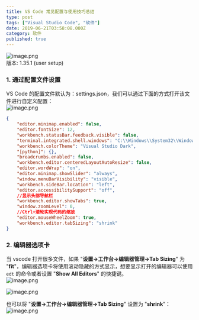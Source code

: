```yaml
---
title: VS Code 常见配置与使用技巧总结
type: post
tags: ["Visual Studio Code", "软件"]
date: 2019-06-21T03:58:08.000Z
category: 软件
published: true
---
```


![image.png](https://qiniu.bioinit.com/yuque/0/2019/png/126032/1561100166886-8101e9e6-c7d4-45fd-b981-7a1656f3bd90.png#align=left&display=inline&height=292&name=image.png&originHeight=292&originWidth=380&size=30073&status=done&width=380)<br />版本: 1.35.1 (user setup)


<a name="4Qnkm"></a>
### 1. 通过配置文件设置

VS Code 的配置文件默认为：settings.json，我们可以通过下面的方式打开该文件进行自定义配置：<br />![image.png](https://qiniu.bioinit.com/yuque/0/2019/png/126032/1561099788662-7327baa6-1373-468b-9e8f-92918417bc77.png#align=left&display=inline&height=310&name=image.png&originHeight=310&originWidth=1019&size=35777&status=done&width=1019)

```json
{
    "editor.minimap.enabled": false,
    "editor.fontSize": 12,
    "workbench.statusBar.feedback.visible": false,
    "terminal.integrated.shell.windows": "C:\\Windows\\System32\\WindowsPowerShell\\v1.0\\powershell.exe",
    "workbench.colorTheme": "Visual Studio Dark",
    "[python]": {},
    "breadcrumbs.enabled": false,
    "workbench.editor.centeredLayoutAutoResize": false,
    "editor.wordWrap": "on",
    "editor.minimap.showSlider": "always",
    "window.menuBarVisibility": "visible",
    "workbench.sideBar.location": "left",
    "editor.accessibilitySupport": "off",
    //显示头部导航栏
    "workbench.editor.showTabs": true,
    "window.zoomLevel": 0,
    //Ctrl+滚轮实现代码的缩放
    "editor.mouseWheelZoom": true,
    "workbench.editor.tabSizing": "shrink"
}
```

<a name="nQhTY"></a>
### 2. 编辑器选项卡
当 vscode 打开很多文件，如果 "**设置→工作台→编辑器管理→Tab Sizing**" 为 "**fit**"，编辑器选项卡将使用滚动隐藏的方式显示，想要显示打开的编辑器可以使用 `edt` 的命令或者设置 "**Show All Editors**" 的快捷键。<br />![image.png](https://qiniu.bioinit.com/yuque/0/2019/png/126032/1565228295004-83f73509-9e84-457b-b30d-3ed359d89860.png#align=left&display=inline&height=320&name=image.png&originHeight=320&originWidth=772&size=86248&status=done&width=772)

![image.png](https://qiniu.bioinit.com/yuque/0/2019/png/126032/1561098903958-6b478420-5bdc-4a29-ab67-24af40d370a9.png#align=left&display=inline&height=225&name=image.png&originHeight=225&originWidth=1019&size=30265&status=done&width=1019)

也可以将 "**设置→工作台→编辑器管理→Tab Sizing**" 设置为 "**shrink**"：<br />![image.png](https://qiniu.bioinit.com/yuque/0/2019/png/126032/1561099277202-15bc9e25-1f38-4c13-8a1e-48cf7cd696de.png#align=left&display=inline&height=313&name=image.png&originHeight=313&originWidth=684&size=27747&status=done&width=684)
